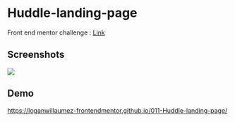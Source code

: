 # Huddle-landing-page

Front end mentor challenge : [Link](https://www.frontendmentor.io/challenges/huddle-landing-page-with-a-single-introductory-section-B_2Wvxgi0)


## Screenshots

<img src="https://user-images.githubusercontent.com/60406970/138547245-1babd62d-8623-472c-aace-bdfe7fa07b14.png">


  
## Demo

https://loganwillaumez-frontendmentor.github.io/011-Huddle-landing-page/

  
